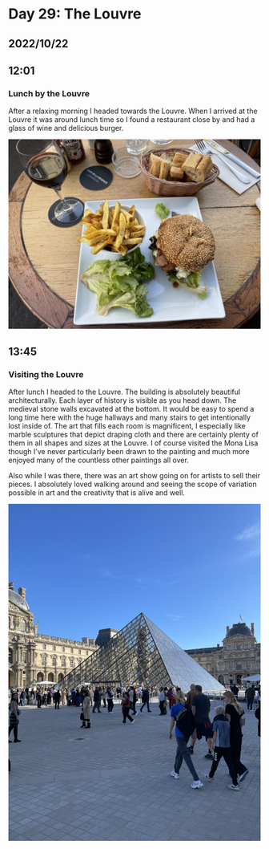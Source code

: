 # Day 29: The Louvre 
## 2022/10/22 

## 12:01
### Lunch by the Louvre

After a relaxing morning I headed towards the Louvre. When I arrived at the Louvre it was around lunch time so I found a restaurant close by and had a glass of wine and delicious burger.

![Burger](https://raw.githubusercontent.com/benknight135/thirty-knights-posts/main/data/day29/burger.jpeg)

## 13:45
### Visiting the Louvre

After lunch I headed to the Louvre. The building is absolutely beautiful architecturally. Each layer of history is visible as you head down. The medieval stone walls excavated at the bottom. It would be easy to spend a long time here with the huge hallways and many stairs to get intentionally lost inside of. The art that fills each room is magnificent, I especially like marble sculptures that depict draping cloth and there are certainly plenty of them in all shapes and sizes at the Louvre. I of course visited the Mona Lisa though I’ve never particularly been drawn to the painting and much more enjoyed many of the countless other paintings all over. 

Also while I was there, there was an art show going on for artists to sell their pieces. I absolutely loved walking around and seeing the scope of variation possible in art and the creativity that is alive and well.

![The Louvre Pyramid](https://raw.githubusercontent.com/benknight135/thirty-knights-posts/main/data/day29/louvre.jpeg)
